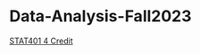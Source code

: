 # Data-Analysis-Fall2023


[STAT401 4 Credit](https://pawar1550.wixsite.com/claflin-courses/copy-of-stat401-2)
